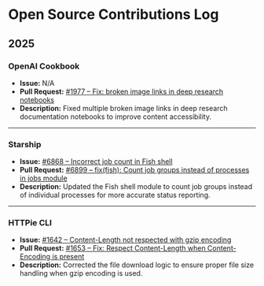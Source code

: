 # Open Source Contributions Log

## 2025

### OpenAI Cookbook
- **Issue:** N/A
- **Pull Request:** [#1977 – Fix: broken image links in deep research notebooks](https://github.com/openai/openai-cookbook/pull/1977)
- **Description:** Fixed multiple broken image links in deep research documentation notebooks to improve content accessibility.

---

### Starship
- **Issue:** [#6868 – Incorrect job count in Fish shell](https://github.com/starship/starship/issues/6868)
- **Pull Request:** [#6899 – fix(fish): Count job groups instead of processes in jobs module](https://github.com/starship/starship/pull/6899)
- **Description:** Updated the Fish shell module to count job groups instead of individual processes for more accurate status reporting.

---

### HTTPie CLI
- **Issue:** [#1642 – Content-Length not respected with gzip encoding](https://github.com/httpie/cli/issues/1642)
- **Pull Request:** [#1653 – Fix: Respect Content-Length when Content-Encoding is present](https://github.com/httpie/cli/pull/1653)
- **Description:** Corrected the file download logic to ensure proper file size handling when gzip encoding is used.
